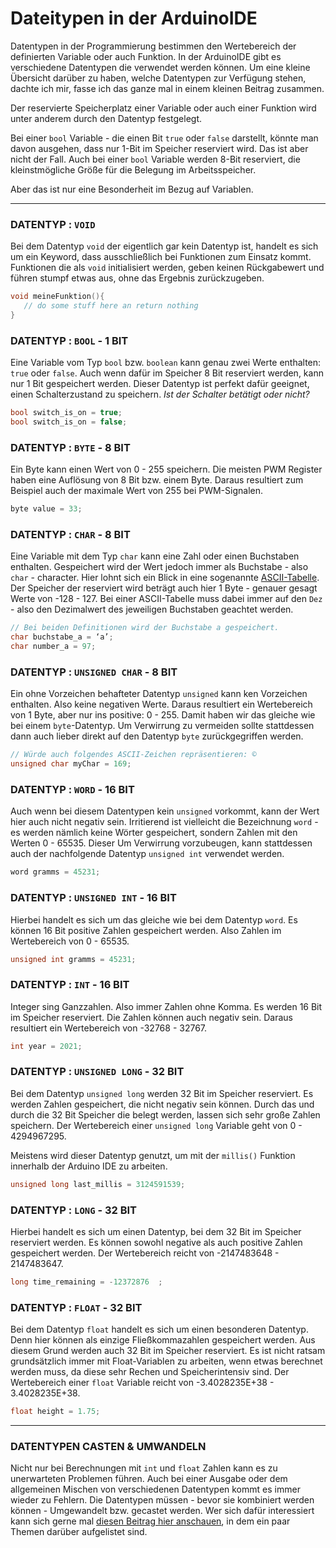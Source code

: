 # Dateitypen in der ArduinoIDE

Datentypen in der Programmierung bestimmen den Wertebereich der definierten Variable oder auch Funktion. In der ArduinoIDE gibt es verschiedene Datentypen die verwendet werden können. Um eine kleine Übersicht darüber zu haben, welche Datentypen zur Verfügung stehen, dachte ich mir, fasse ich das ganze mal in einem kleinen Beitrag zusammen.

Der reservierte Speicherplatz einer Variable oder auch einer Funktion wird unter anderem durch den Datentyp festgelegt.

Bei einer `bool` Variable - die einen Bit `true` oder `false` darstellt, könnte man davon ausgehen, dass nur 1-Bit im Speicher reserviert wird. Das ist aber nicht der Fall. Auch bei einer `bool` Variable werden 8-Bit reserviert, die kleinstmögliche Größe für die Belegung im Arbeitsspeicher.

Aber das ist nur eine Besonderheit im Bezug auf Variablen.

------

###  DATENTYP : `VOID`

Bei dem Datentyp `void` der eigentlich gar kein Datentyp ist, handelt es sich um ein Keyword, dass ausschließlich bei Funktionen zum Einsatz kommt. Funktionen die als `void` initialisiert werden, geben keinen Rückgabewert und führen stumpf etwas aus, ohne das Ergebnis zurückzugeben.

```cpp
void meineFunktion(){
   // do some stuff here an return nothing
}
```

###  DATENTYP : `BOOL` - 1 BIT

Eine Variable vom Typ `bool` bzw. `boolean` kann genau zwei Werte enthalten: `true` oder `false`. Auch wenn dafür im Speicher 8 Bit reserviert werden, kann nur 1 Bit gespeichert werden. Dieser Datentyp ist perfekt dafür geeignet, einen Schalterzustand zu speichern.
*Ist der Schalter betätigt oder nicht?*

```cpp
bool switch_is_on = true;
bool switch_is_on = false;
```

###  DATENTYP : `BYTE` - 8 BIT

Ein Byte kann einen Wert von 0 - 255 speichern. Die meisten PWM Register haben eine Auflösung von 8 Bit bzw. einem Byte. Daraus resultiert zum Beispiel auch der maximale Wert von 255 bei PWM-Signalen.

```cpp
byte value = 33;
```

###  DATENTYP : `CHAR` - 8 BIT

Eine Variable mit dem Typ `char` kann eine Zahl oder einen Buchstaben enthalten. Gespeichert wird der Wert jedoch immer als Buchstabe - also `char` - character. Hier lohnt sich ein Blick in eine sogenannte [ASCII-Tabelle](https://web.archive.org/web/20210922002440/https://tools.piex.at/ascii-tabelle/). Der Speicher der reserviert wird beträgt auch hier 1 Byte - genauer gesagt Werte von -128 - 127. Bei einer ASCII-Tabelle muss dabei immer auf den `Dez` - also den Dezimalwert des jeweiligen Buchstaben geachtet werden.

```cpp
// Bei beiden Definitionen wird der Buchstabe a gespeichert.
char buchstabe_a = ‘a’;
char number_a = 97;
```

###  DATENTYP : `UNSIGNED CHAR` - 8 BIT

Ein ohne Vorzeichen behafteter Datentyp `unsigned` kann ken Vorzeichen enthalten. Also keine negativen Werte. Daraus resultiert ein Wertebereich von 1 Byte, aber nur ins positive: 0 - 255.
Damit haben wir das gleiche wie bei einem `byte`-Datentyp. Um Verwirrung zu vermeiden sollte stattdessen dann auch lieber direkt auf den Datentyp `byte` zurückgegriffen werden.

```cpp
// Würde auch folgendes ASCII-Zeichen repräsentieren: ©
unsigned char myChar = 169;
```

###  DATENTYP : `WORD` - 16 BIT

Auch wenn bei diesem Datentypen kein `unsigned` vorkommt, kann der Wert hier auch nicht negativ sein. Irritierend ist vielleicht die Bezeichnung `word` - es werden nämlich keine Wörter gespeichert, sondern Zahlen mit den Werten 0 - 65535. Dieser Um Verwirrung vorzubeugen, kann stattdessen auch der nachfolgende Datentyp `unsigned int` verwendet werden.

```cpp
word gramms = 45231;
```

###  DATENTYP : `UNSIGNED INT` - 16 BIT

Hierbei handelt es sich um das gleiche wie bei dem Datentyp `word`. Es können 16 Bit positive Zahlen gespeichert werden. Also Zahlen im Wertebereich von 0 - 65535.

```cpp
unsigned int gramms = 45231;
```

###  DATENTYP : `INT` - 16 BIT

Integer sing Ganzzahlen. Also immer Zahlen ohne Komma. Es werden 16 Bit im Speicher reserviert. Die Zahlen können auch negativ sein. Daraus resultiert ein Wertebereich von -32768 - 32767.

```cpp
int year = 2021;
```

###  DATENTYP : `UNSIGNED LONG` - 32 BIT

Bei dem Datentyp `unsigned long` werden 32 Bit im Speicher reserviert. Es werden Zahlen gespeichert, die nicht negativ sein können. Durch das und durch die 32 Bit Speicher die belegt werden, lassen sich sehr große Zahlen speichern. Der Wertebereich einer `unsigned long` Variable geht von 0 - 4294967295.

Meistens wird dieser Datentyp genutzt, um mit der `millis()` Funktion innerhalb der Arduino IDE zu arbeiten.

```cpp
unsigned long last_millis = 3124591539;
```

###  DATENTYP : `LONG` - 32 BIT

Hierbei handelt es sich um einen Datentyp, bei dem 32 Bit im Speicher reserviert werden. Es können sowohl negative als auch positive Zahlen gespeichert werden. Der Wertebereich reicht von -2147483648 - 2147483647.

```cpp
long time_remaining = -12372876  ;
```

###  DATENTYP : `FLOAT` - 32 BIT

Bei dem Datentyp `float` handelt es sich um einen besonderen Datentyp. Denn hier können als einzige Fließkommazahlen gespeichert werden. Aus diesem Grund werden auch 32 Bit im Speicher reserviert. Es ist nicht ratsam grundsätzlich immer mit Float-Variablen zu arbeiten, wenn etwas berechnet werden muss, da diese sehr Rechen und Speicherintensiv sind.
Der Wertebereich einer `float` Variable reicht von -3.4028235E+38 - 3.4028235E+38.

```cpp
float height = 1.75;
```

------

###  DATENTYPEN CASTEN & UMWANDELN

Nicht nur bei Berechnungen mit `int` und `float` Zahlen kann es zu unerwarteten Problemen führen. Auch bei einer Ausgabe oder dem allgemeinen Mischen von verschiedenen Datentypen kommt es immer wieder zu Fehlern. Die Datentypen müssen - bevor sie kombiniert werden können - Umgewandelt bzw. gecastet werden. Wer sich dafür interessiert kann sich gerne mal [diesen Beitrag hier anschauen](https://web.archive.org/web/20210922002440/https://my.makesmart.net/topic/200/arduino-ide-das-umwandeln-und-casten-von-datentypen), in dem ein paar Themen darüber aufgelistet sind.